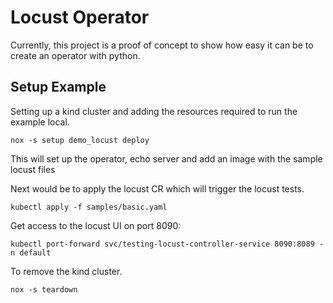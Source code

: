 # Locust Operator
Currently, this project is a proof of concept to show how easy it can be to create an operator with python.


## Setup Example
Setting up a kind cluster and adding the resources required to run the example local.
```shell
nox -s setup demo_locust deploy
```
This will set up the operator, echo server and add an image with the sample locust files

Next would be to apply the locust CR which will trigger the locust tests.
```shell
kubectl apply -f samples/basic.yaml
```

Get access to the locust UI on port 8090:
```shell
kubectl port-forward svc/testing-locust-controller-service 8090:8089 -n default
```

To remove the kind cluster.
```shell
nox -s teardown
```